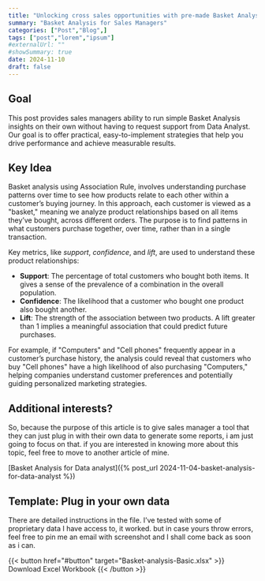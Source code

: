 ```yaml
---
title: "Unlocking cross sales opportunities with pre-made Basket Analysis template"
summary: "Basket Analysis for Sales Managers"
categories: ["Post","Blog",]
tags: ["post","lorem","ipsum"]
#externalUrl: ""
#showSummary: true
date: 2024-11-10
draft: false
---
```


## Goal

This post provides sales managers ability to run simple Basket Analysis insights on their own without having to request support from Data Analyst. Our goal is to offer practical, easy-to-implement strategies that help you drive performance and achieve measurable results.

## Key Idea

Basket analysis using Association Rule, involves understanding purchase patterns over time to see how products relate to each other within a customer’s buying journey. In this approach, each customer is viewed as a "basket," meaning we analyze product relationships based on all items they’ve bought, across different orders. The purpose is to find patterns in what customers purchase together, over time, rather than in a single transaction.

Key metrics, like *support*, *confidence*, and *lift*, are used to understand these product relationships:

- **Support**: The percentage of total customers who bought both items. It gives a sense of the prevalence of a combination in the overall population.
- **Confidence**: The likelihood that a customer who bought one product also bought another.
- **Lift**: The strength of the association between two products. A lift greater than 1 implies a meaningful association that could predict future purchases.

For example, if "Computers" and "Cell phones" frequently appear in a customer’s purchase history, the analysis could reveal that customers who buy "Cell phones" have a high likelihood of also purchasing "Computers," helping companies understand customer preferences and potentially guiding personalized marketing strategies.

## Additional interests?


So, because the purpose of this article is to give sales manager a tool that they can just plug in with their own data to generate some reports, i am just going to focus on that. if you are interested in knowing more about this topic, feel free to move to another article of mine. 


[Basket Analysis for Data analyst]({% post_url 2024-11-04-basket-analysis-for-data-analyst %})

## Template: Plug in your own data

There are detailed instructions in the file. I’ve tested with some of proprietary data I have access to, it worked. but in case yours throw errors, feel free to pin me an email with screenshot and I shall come back as soon as i can.


{{< button href="#button" target="Basket-analysis-Basic.xlsx" >}}
Download Excel Workbook
{{< /button >}}
